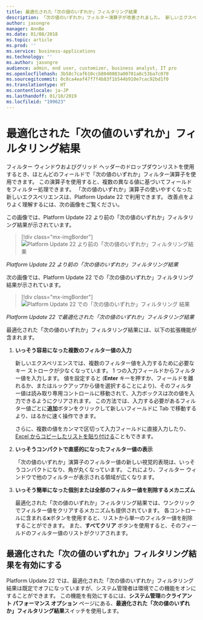 ```yaml
---
title: 最適化された「次の値のいずれか」フィルタリング結果
description: 「次の値のいずれか」フィルター演算子が改善されました。 新しいエクスペリエンスでは、単一の入力フィールドからフィルター値を入力するときに、複数のフィルター値を入力するのに必要なキー ストロークが少なくなりました。
author: jasongre
manager: AnnBe
ms.date: 01/08/2018
ms.topic: article
ms.prod: ''
ms.service: business-applications
ms.technology: ''
ms.author: jasongre
audience: admin, end user, customizer, business analyst, IT pro
ms.openlocfilehash: 3b58c7caf610ccb8040083a00701a8c53ba7c070
ms.sourcegitcommit: 0c8ca4eaf47f7f4b83f1b544b910e7cac92bd1f0
ms.translationtype: HT
ms.contentlocale: ja-JP
ms.lasthandoff: 01/10/2019
ms.locfileid: "199623"
---
```

# <a name="optimized-is-one-of-filtering-experience"></a>最適化された「次の値のいずれか」フィルタリング結果

フィルター ウィンドウおよびグリッド ヘッダーのドロップダウンリストを使用するとき、ほとんどのフィールドで「次の値のいずれか」フィルター演算子を使用できます。 この演算子を使用すると、複数の異なる値に基づいてフィールドをフィルター処理できます。 「次の値のいずれか」演算子の使いやすくなった新しいエクスペリエンスは、Platform Update 22 で利用できます。 改善点をよりよく理解するには、次の画像をご覧ください。

この画像では、Platform Update 22 より前の「次の値のいずれか」フィルタリング結果が示されています。

> [!div class="mx-imgBorder"]
> ![Platform Update 22 より前の「次の値のいずれか」フィルタリング結果](media/isOneOfBefore.png "Platform Update 22 より前の「次の値のいずれか」フィルタリング結果")

*Platform Update 22 より前の「次の値のいずれか」フィルタリング結果*

次の画像では、Platform Update 22 での「次の値のいずれか」フィルタリング結果が示されています。

> [!div class="mx-imgBorder"]
> ![Platform Update 22 での「次の値のいずれか」フィルタリング 結果](media/isOneOfAfter.png  "Platform Update 22 での「次の値のいずれか」フィルタリング結果")

*Platform Update 22 で最適化された「次の値のいずれか」フィルタリング結果*

最適化された「次の値のいずれか」フィルタリング結果には、以下の拡張機能が含まれます。

1.  **いっそう容易になった複数のフィルター値の入力**

    新しいエクスペリエンスでは、複数のフィルター値を入力するために必要なキー ストロークが少なくなっています。 1 つの入力フィールドからフィルター値を入力します。 値を設定すると (**Enter** キーを押すか、フィールドを離れるか、またはルックアップから値を選択することにより)、そのフィルター値は読み取り専用コントロールに移動されて、入力ボックスは次の値を入力できるようにクリアされます。 この方法では、入力する必要があるフィルター値ごとに**追加**ボタンをクリックして新しいフィールドに Tab で移動するより、はるかに速く操作できます。  

    さらに、複数の値をカンマで区切って入力フィールドに直接入力したり、[Excel からコピーしたリストを貼り付ける](paste-filter-lists-from-excel.md)こともできます。 

2.  **いっそうコンパクトで直感的になったフィルター値の表示**

    「次の値のいずれか」演算子のフィルター値の新しい視覚的表現は、いっそうコンパクトになり、角が丸くなっています。 これにより、フィルター ウィンドウで他のフィルターが表示される領域が広くなります。 

3.  **いっそう簡単になった個別または全部のフィルター値を削除するメカニズム**

    最適化された「次の値のいずれか」フィルタリング結果では、ワンクリックでフィルター値をクリアするメカニズムも提供されています。 各コントロールに含まれる**x**ボタンを使用すると、リストから単一のフィルター値を削除することができます。 また、**すべてクリア** ボタンを使用すると、そのフィールドのフィルター値のリストがクリアされます。  

## <a name="enabling-the-optimized-is-one-of-filtering-experience"></a>最適化された「次の値のいずれか」フィルタリング結果を有効にする 

Platform Update 22 では、最適化された「次の値のいずれか」フィルタリング結果は既定でオフになっていますが、システム管理者は環境でこの機能をオンにすることができます。 この機能を有効にするには、**システム管理**の**クライアント パフォーマンス オプション** ページにある、**最適化された「次の値のいずれか」フィルタリング結果**スイッチを使用します。   



